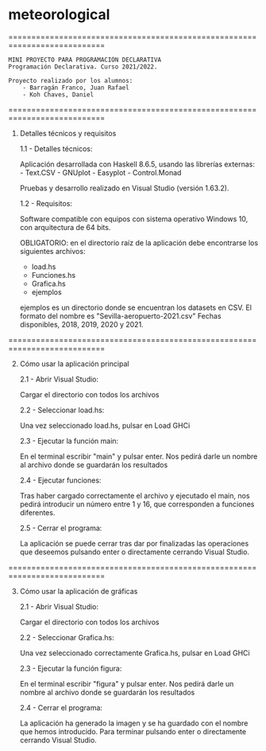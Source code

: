 # meteorological

===========================================================================

	MINI PROYECTO PARA PROGRAMACIÓN DECLARATIVA
	Programación Declarativa. Curso 2021/2022.

	Proyecto realizado por los alumnos:
		- Barragán Franco, Juan Rafael
		- Koh Chaves, Daniel

===========================================================================

1. Detalles técnicos y requisitos

	1.1 - Detalles técnicos:

	Aplicación desarrollada con Haskell 8.6.5, usando las librerías externas:
		- Text.CSV
		- GNUplot
		- Easyplot
		- Control.Monad

	Pruebas y desarrollo realizado en Visual Studio (versión 1.63.2). 


	1.2 - Requisitos:

	Software compatible con equipos con sistema operativo Windows 10,
	con arquitectura de 64 bits.

	OBLIGATORIO: en el directorio raíz de la aplicación debe encontrarse
	los siguientes archivos:

	- load.hs
	- Funciones.hs
	- Grafica.hs
	- ejemplos

	ejemplos es un directorio donde se encuentran los datasets en CSV.
	El formato del nombre es "Sevilla-aeropuerto-2021.csv"
	Fechas disponibles, 2018, 2019, 2020 y 2021.


===========================================================================

2. Cómo usar la aplicación principal

	2.1 - Abrir Visual Studio:

	Cargar el directorio con todos los archivos

	2.2 - Seleccionar load.hs:

	Una vez seleccionado load.hs, pulsar en Load GHCi

	2.3 - Ejecutar la función main:

	En el terminal escribir "main" y pulsar enter.
	Nos pedirá darle un nombre al archivo donde se guardarán 
	los resultados

	2.4 - Ejecutar funciones:

	Tras haber cargado correctamente el archivo y ejecutado el main, nos 
	pedirá introducir un número entre 1 y 16, que corresponden a 
	funciones diferentes.

	2.5 - Cerrar el programa:

	La aplicación se puede cerrar tras dar por finalizadas las operaciones
	que deseemos pulsando enter o directamente cerrando Visual Studio.
	

===========================================================================

3. Cómo usar la aplicación de gráficas

	2.1 - Abrir Visual Studio:

	Cargar el directorio con todos los archivos

	2.2 - Seleccionar Grafica.hs:

	Una vez seleccionado correctamente Grafica.hs, pulsar en Load GHCi

	2.3 - Ejecutar la función figura:

	En el terminal escribir "figura" y pulsar enter.
	Nos pedirá darle un nombre al archivo donde se guardarán 
	los resultados	

	2.4 - Cerrar el programa:

	La aplicación ha generado la imagen y se ha guardado con el nombre
	que hemos introducido. Para terminar pulsando enter o directamente 
	cerrando Visual Studio.

